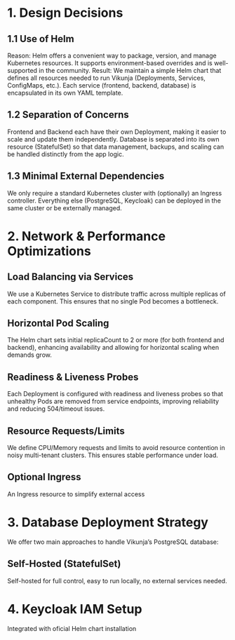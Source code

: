 # 1. Design Decisions
## 1.1 Use of Helm
Reason: Helm offers a convenient way to package, version, and manage Kubernetes resources. It supports environment-based overrides and is well-supported in the community.
Result: We maintain a simple Helm chart that defines all resources needed to run Vikunja (Deployments, Services, ConfigMaps, etc.). Each service (frontend, backend, database) is encapsulated in its own YAML template.
## 1.2 Separation of Concerns
Frontend and Backend each have their own Deployment, making it easier to scale and update them independently.
Database is separated into its own resource (StatefulSet) so that data management, backups, and scaling can be handled distinctly from the app logic.
## 1.3 Minimal External Dependencies
We only require a standard Kubernetes cluster with (optionally) an Ingress controller. Everything else (PostgreSQL, Keycloak) can be deployed in the same cluster or be externally managed.

# 2. Network & Performance Optimizations

## Load Balancing via Services

We use a Kubernetes Service to distribute traffic across multiple replicas of each component. This ensures that no single Pod becomes a bottleneck.

## Horizontal Pod Scaling

The Helm chart sets initial replicaCount to 2 or more (for both frontend and backend), enhancing availability and allowing for horizontal scaling when demands grow.

## Readiness & Liveness Probes

Each Deployment is configured with readiness and liveness probes so that unhealthy Pods are removed from service endpoints, improving reliability and reducing 504/timeout issues.

## Resource Requests/Limits

We define CPU/Memory requests and limits to avoid resource contention in noisy multi-tenant clusters. This ensures stable performance under load.

## Optional Ingress
An Ingress resource to simplify external access

# 3. Database Deployment Strategy
We offer two main approaches to handle Vikunja’s PostgreSQL database:

## Self-Hosted (StatefulSet)

Self-hosted for full control, easy to run locally, no external services needed.

# 4. Keycloak IAM Setup
Integrated with oficial Helm chart installation 